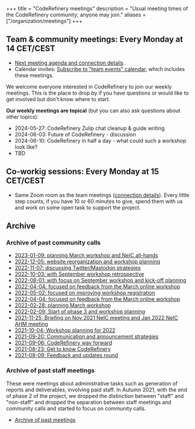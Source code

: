+++
title = "CodeRefinery meetings"
description = "Usual meeting times of the CodeRefinery community; anyone may join."
aliases = ["/organization/meetings"]
+++

## Team & community meetings: Every Monday at 14 CET/CEST

- [Next meeting agenda and connection details](https://hackmd.io/@coderefinery/team-meeting).
- Calendar invites: [Subscribe to "team events" calendar](/calendars/), which includes these meetings.

We welcome everyone interested in CodeRefinery to join our weekly meetings.
This is the place to drop by if you have questions or would like to get
involved but don't know where to start.

**Our weekly meetings are topical** (but you can also ask questions about other topics):
- 2024-05-27: CodeRefinery Zulip chat cleanup & guide writing
- 2024-06-03: Future of CodeRefinery - discussion
- 2024-06-10: CodeRefinery in half a day - what could such a workshop look like?
- TBD


## Co-workig sessions: Every Monday at 15 CET/CEST

- Same Zoom room as the team meetings ([connection
  details](https://hackmd.io/@coderefinery/team-meeting)). Every little step
  counts, if you have 10 or 60 minutes to give, spend them with us and work on
  some open task to support the project.


## Archive


### Archive of past community calls

- [2023-01-09: planning March workshop and NeIC all-hands](https://github.com/coderefinery/coderefinery.org/blob/09f940a/content/organization/meeting-minutes.md)
- [2022-12-05: website reorganization and workshop planning](https://github.com/coderefinery/coderefinery.org/blob/c523f95/content/organization/meeting-minutes.md)
- [2022-11-07: discussing Twitter/Mastodon strategies](https://github.com/coderefinery/coderefinery.org/blob/fb9c2ae/content/organization/meeting-minutes.md)
- [2022-10-03: with September workshop retrospective](https://github.com/coderefinery/coderefinery.org/blob/9c4ec1c/content/organization/meeting-minutes.md)
- [2022-08-01: with focus on September workshop and kick-off planning](https://github.com/coderefinery/coderefinery.org/blob/0ae6031/content/organization/meeting-minutes.md)
- [2022-04-04: focused on feedback from the March online workshop](https://github.com/coderefinery/coderefinery.org/blob/7fb0bd9/content/organization/meeting-minutes.md)
- [2022-05-02: focused on improving workshop registration](https://github.com/coderefinery/coderefinery.org/blob/43c05e9/content/organization/meeting-minutes.md)
- [2022-04-04: focused on feedback from the March online workshop](https://github.com/coderefinery/coderefinery.org/blob/7fb0bd9/content/organization/meeting-minutes.md)
- [2022-02-28: planning March workshop](https://github.com/coderefinery/coderefinery.org/blob/8c4f176/content/organization/meeting-minutes.md)
- [2022-02-09: Start of phase 3 and workshop planning](https://github.com/coderefinery/coderefinery.org/blob/debdba1/content/organization/meeting-minutes.md)
- [2021-11-25: Briefing on Nov 2021 NeIC meeting and Jan 2022 NeIC AHM meeting](https://github.com/coderefinery/coderefinery.org/blob/38f1273/content/about/community-call.md)
- [2021-10-04: Workshop planning for 2022](https://github.com/coderefinery/coderefinery.org/blob/6f0afb3/content/about/community-call.md)
- [2021-09-20: Communication and announcement strategies](https://github.com/coderefinery/coderefinery.org/blob/34cc747/content/about/community-call.md)
- [2021-09-06: CodeRefinery way forward](https://github.com/coderefinery/coderefinery.org/blob/afb8b4f/content/about/community-call.md)
- [2021-08-23: Get to know CodeRefinery](https://github.com/coderefinery/coderefinery.org/blob/a47cb40/content/about/community-call.md)
- [2021-08-09: Feedback and updates round](https://github.com/coderefinery/coderefinery.org/blob/7b65d3a/content/about/community-call.md)


### Archive of past staff meetings

These were meetings about administrative tasks such as generation of reports
and deliverables, involving paid staff.  In Autumn 2021, with the end of phase
2 of the project, we dropped the distinction between "staff" and "non-staff"
and dropped the separation between staff meetings and community calls and
started to focus on community calls.

- [Archive of past meetings](https://github.com/coderefinery/coderefinery.org/blob/eeaee17e5e0a80a3ea1c0beaa9eeab511d155847/content/about/staff-meetings.md)
